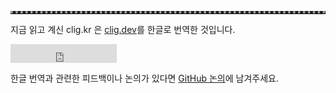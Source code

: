 <hr style="border: none; border-top: 4px dotted rgba(255,255,255,0.6)"/>

지금 읽고 계신 clig.kr 은 [clig.dev](https://clig.dev)를 한글로 번역한 것입니다.
<iframe class="github-button" src="https://ghbtns.com/github-btn.html?user=moreal&repo=cli-guidelines-kr&type=star&count=true&size=large" frameborder="0" scrolling="0" width="170" height="30" title="GitHub"></iframe>

한글 번역과 관련한 피드백이나 논의가 있다면 [GitHub 논의](https://github.com/moreal/cli-guidelines-kr/discussions)에 남겨주세요.

